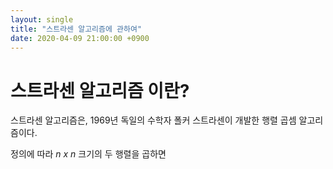 ```yaml
---
layout: single
title: "스트라센 알고리즘에 관하여"
date: 2020-04-09 21:00:00 +0900
---
```


# 스트라센 알고리즘 이란?

스트라센 알고리즘은, 1969년 독일의 수학자 폴커 스트라센이 개발한 행렬 곱셈 알고리즘이다.

정의에 따라 *n x n* 크기의 두 행렬을 곱하면 

